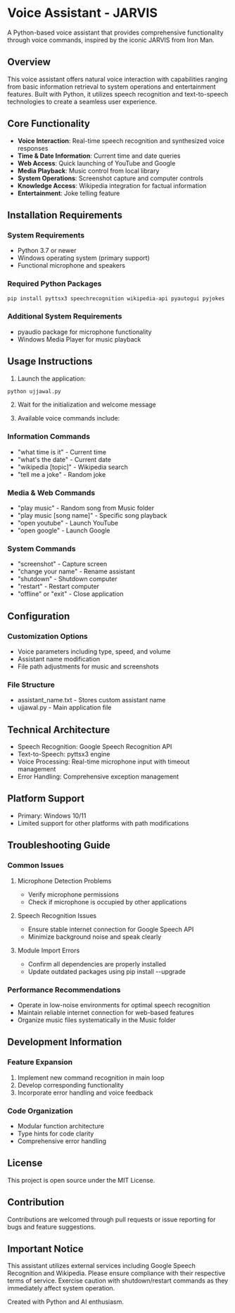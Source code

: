 # Voice Assistant - JARVIS

A Python-based voice assistant that provides comprehensive functionality through voice commands, inspired by the iconic JARVIS from Iron Man.

## Overview

This voice assistant offers natural voice interaction with capabilities ranging from basic information retrieval to system operations and entertainment features. Built with Python, it utilizes speech recognition and text-to-speech technologies to create a seamless user experience.

## Core Functionality

- **Voice Interaction**: Real-time speech recognition and synthesized voice responses
- **Time & Date Information**: Current time and date queries
- **Web Access**: Quick launching of YouTube and Google
- **Media Playback**: Music control from local library
- **System Operations**: Screenshot capture and computer controls
- **Knowledge Access**: Wikipedia integration for factual information
- **Entertainment**: Joke telling feature

## Installation Requirements

### System Requirements
- Python 3.7 or newer
- Windows operating system (primary support)
- Functional microphone and speakers

### Required Python Packages
```bash
pip install pyttsx3 speechrecognition wikipedia-api pyautogui pyjokes
```

### Additional System Requirements
- pyaudio package for microphone functionality
- Windows Media Player for music playback

## Usage Instructions

1. Launch the application:
```bash
python ujjawal.py
```

2. Wait for the initialization and welcome message

3. Available voice commands include:

### Information Commands
- "what time is it" - Current time
- "what's the date" - Current date
- "wikipedia [topic]" - Wikipedia search
- "tell me a joke" - Random joke

### Media & Web Commands
- "play music" - Random song from Music folder
- "play music [song name]" - Specific song playback
- "open youtube" - Launch YouTube
- "open google" - Launch Google

### System Commands
- "screenshot" - Capture screen
- "change your name" - Rename assistant
- "shutdown" - Shutdown computer
- "restart" - Restart computer
- "offline" or "exit" - Close application

## Configuration

### Customization Options
- Voice parameters including type, speed, and volume
- Assistant name modification
- File path adjustments for music and screenshots

### File Structure
- assistant_name.txt - Stores custom assistant name
- ujjawal.py - Main application file

## Technical Architecture

- Speech Recognition: Google Speech Recognition API
- Text-to-Speech: pyttsx3 engine
- Voice Processing: Real-time microphone input with timeout management
- Error Handling: Comprehensive exception management

## Platform Support

- Primary: Windows 10/11
- Limited support for other platforms with path modifications

## Troubleshooting Guide

### Common Issues

1. Microphone Detection Problems
   - Verify microphone permissions
   - Check if microphone is occupied by other applications

2. Speech Recognition Issues
   - Ensure stable internet connection for Google Speech API
   - Minimize background noise and speak clearly

3. Module Import Errors
   - Confirm all dependencies are properly installed
   - Update outdated packages using pip install --upgrade

### Performance Recommendations
- Operate in low-noise environments for optimal speech recognition
- Maintain reliable internet connection for web-based features
- Organize music files systematically in the Music folder

## Development Information

### Feature Expansion
1. Implement new command recognition in main loop
2. Develop corresponding functionality
3. Incorporate error handling and voice feedback

### Code Organization
- Modular function architecture
- Type hints for code clarity
- Comprehensive error handling

## License

This project is open source under the MIT License.

## Contribution

Contributions are welcomed through pull requests or issue reporting for bugs and feature suggestions.

## Important Notice

This assistant utilizes external services including Google Speech Recognition and Wikipedia. Please ensure compliance with their respective terms of service. Exercise caution with shutdown/restart commands as they immediately affect system operation.

Created with Python and AI enthusiasm.
